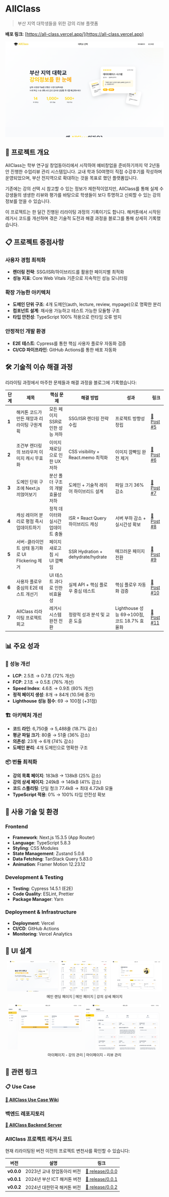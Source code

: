 # AllClass

> 부산 지역 대학생들을 위한 강의 리뷰 플랫폼

**배포 링크**: [https://all-class.vercel.app/](https://all-class.vercel.app)

![AllClass 메인 페이지](./public/images/readme/main-landing.png)

## 🎯 프로젝트 개요

AllClass는 학부 연구실 창업동아리에서 시작하여 예비창업을 준비하기까지 약 2년동안 진행한 수업리뷰 관리 시스템입니다. 교내 학과 50여명이 직접 수강후기를 작성하며 운영되었으며, 부산 전지역으로 확대하는 것을 목표로 했던 플랫폼입니다.

기존에는 강의 선택 시 참고할 수 있는 정보가 제한적이었지만, AllClass를 통해 실제 수강생들의 생생한 리뷰와 평가를 바탕으로 학생들이 보다 투명하고 신뢰할 수 있는 강의 정보를 얻을 수 있습니다.

이 프로젝트는 한 달간 진행된 리라이팅 과정의 기록이기도 합니다. 해커톤에서 시작된 레거시 코드를 개선하며 겪은 기술적 도전과 해결 과정을 블로그를 통해 상세히 기록했습니다.

## 📋 프로젝트 중점사항

### 사용자 경험 최적화
- **렌더링 전략**: SSG/ISR/하이브리드를 활용한 페이지별 최적화
- **성능 지표**: Core Web Vitals 기준으로 지속적인 성능 모니터링

### 확장 가능한 아키텍처
- **도메인 단위 구조**: 4개 도메인(auth, lecture, review, mypage)으로 명확한 분리
- **컴포넌트 설계**: 재사용 가능하고 테스트 가능한 모듈형 구조
- **타입 안전성**: TypeScript 100% 적용으로 런타임 오류 방지

### 안정적인 개발 환경
- **E2E 테스트**: Cypress를 통한 핵심 사용자 플로우 자동화 검증
- **CI/CD 파이프라인**: GitHub Actions를 통한 배포 자동화

## 🛠️ 기술적 이슈 해결 과정

리라이팅 과정에서 마주한 문제들과 해결 과정을 블로그에 기록했습니다:

| 단계 | 제목 | 핵심 문제 | 해결 방법 | 성과 | 링크 |
|------|------|-----------|-----------|------|------|
| **1** | 해커톤 코드가 만든 재앙과 리라이팅 구원계획 | 모든 페이지 SSR로 인한 성능 저하 | SSG/ISR 렌더링 전략 수립 | 프로젝트 방향성 정립 | [📖 Post #5](https://solplog.vercel.app/articles/post-5) |
| **2** | 조건부 렌더링의 브라우저 이미지 캐시 무효화 | 이미지 재로딩으로 인한 UX 저하 | CSS visibility + React.memo 최적화 | 이미지 깜빡임 완전 제거 | [📖 Post #6](https://solplog.vercel.app/articles/post-6) |
| **3** | 도메인 단위 구조에 Next.js 끼얹어보기 | 분산 폴더 구조의 개발 효율성 저하 | 도메인 + 기술적 레이어 하이브리드 설계 | 파일 크기 36% 감소 | [📖 Post #7](https://solplog.vercel.app/articles/post-7) |
| **4** | 캐싱 레이어 분리로 평점 즉시 업데이트하기 | 정적 데이터와 실시간 업데이트 충돌 | ISR + React Query 하이브리드 캐싱 | 서버 부하 감소 + 실시간성 확보 | [📖 Post #8](https://solplog.vercel.app/articles/post-8) |
| **5** | 서버-클라이언트 상태 동기화로 UI Flickering 제거 | 페이지 새로고침 시 UI 깜빡임 | SSR Hydration + dehydrate/hydrate | 매끄러운 페이지 전환 | [📖 Post #9](https://solplog.vercel.app/articles/post-9) |
| **6** | 사용자 플로우 중심의 E2E 테스트 개선기 | UI 테스트 과다로 인한 비효율성 | 실제 API + 핵심 플로우 중심 테스트 | 핵심 플로우 자동화 검증 | [📖 Post #10](https://solplog.vercel.app/articles/post-10) |
| **7** | AllClass 리라이팅 프로젝트 회고 | 레거시 시스템 완전 전환 | 정량적 성과 분석 및 교훈 도출 | Lighthouse 성능 69→100점, 코드 18.7% 효율화 | [📖 Post #11](https://solplog.vercel.app/articles/post-11) |


## 📊 주요 성과

### 🚀 성능 개선
- **LCP**: 2.5초 → 0.7초 (72% 개선)
- **FCP**: 2.1초 → 0.5초 (76% 개선)
- **Speed Index**: 4.6초 → 0.9초 (80% 개선)
- **정적 페이지 생성**: 8개 → 84개 (10.5배 증가)
- **Lighthouse 성능 점수**: 69 → 100점 (+31점)

### 🏗️ 아키텍처 개선
- **코드 라인**: 6,750줄 → 5,488줄 (18.7% 감소)
- **평균 파일 크기**: 80줄 → 51줄 (36% 감소)
- **의존성**: 23개 → 6개 (74% 감소)
- **도메인 분리**: 4개 도메인으로 명확한 구조

### 📦 번들 최적화
- **강의 목록 페이지**: 183kB → 138kB (25% 감소)
- **강의 상세 페이지**: 249kB → 146kB (41% 감소)
- **코드 스플리팅**: 단일 청크 77.4kB → 최대 4.72kB 모듈
- **TypeScript 적용**: 0% → 100% 타입 안전성 확보

## 🔧 사용 기술 및 환경

### Frontend
- **Framework**: Next.js 15.3.5 (App Router)
- **Language**: TypeScript 5.8.3
- **Styling**: CSS Modules
- **State Management**: Zustand 5.0.6
- **Data Fetching**: TanStack Query 5.83.0
- **Animation**: Framer Motion 12.23.12

### Development & Testing
- **Testing**: Cypress 14.5.1 (E2E)
- **Code Quality**: ESLint, Prettier
- **Package Manager**: Yarn

### Deployment & Infrastructure
- **Deployment**: Vercel
- **CI/CD**: GitHub Actions
- **Monitoring**: Vercel Analytics

## 🎨 UI 설계

<div align="center">
  <img src="./public/images/readme/main-landing.png" width="32%" alt="메인 랜딩 페이지">
  <img src="./public/images/readme/lecture-main.png" width="32%" alt="메인 페이지">
  <img src="./public/images/readme/lecture-detail.png" width="32%" alt="강의 상세 페이지">
</div>

<div align="center">
  <sub>메인 랜딩 페이지 | 메인 페이지 | 강의 상세 페이지</sub>
</div>

<br>

<div align="center">
  <img src="./public/images/readme/mypage-lecture.png" width="48%" alt="마이페이지 강의">
  <img src="./public/images/readme/mypage-review.png" width="48%" alt="마이페이지 리뷰">
</div>

<div align="center">
  <sub>마이페이지 - 강의 관리 | 마이페이지 - 리뷰 관리</sub>
</div>

## 🔗 관련 링크

### 📋 Use Case

**[📖 AllClass Use Case Wiki](https://github.com/all-classs/all-class-server/wiki/Use-Case)**

### 백엔드 레포지토리

**[🔧 AllClass Backend Server](https://github.com/all-classs/all-class-server)**

### AllClass 프로젝트 레거시 코드
현재 리라이팅된 버전 이전의 프로젝트 변천사를 확인할 수 있습니다:

| 버전 | 설명 | 링크 |
|------|------|------|
| **v0.0.0** | 2023년 교내 창업동아리 버전 | [📁 release/0.0.0](https://github.com/all-classs/All-Class/tree/release/0.0.0) |
| **v0.0.1** | 2024년 부산 ICT 해커톤 버전 | [📁 release/0.0.1](https://github.com/all-classs/All-Class/tree/release/0.0.1) |
| **v0.0.2** | 2024년 대한민국 해커톤 버전 | [📁 release/0.0.2](https://github.com/all-classs/All-Class/tree/release/0.0.2) |

